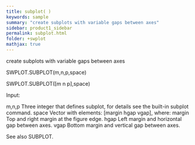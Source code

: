 ```yaml
---
title: subplot( )
keywords: sample
summary: "create subplots with variable gaps between axes"
sidebar: product1_sidebar
permalink: subplot.html
folder: +swplot
mathjax: true
---
```

  create subplots with variable gaps between axes
 
  SWPLOT.SUBPLOT(m,n,p,space)
 
  SWPLOT.SUBPLOT([m n p],space)
 
  Input:
 
  m,n,p     Three integer that defines subplot, for details see the
            built-in subplot command.
  space     Vector with elements: [margin hgap vgap], where:
                margin  Top and right margin at the figure edge.
                hgap    Left margin and horizontal gap between axes.
                vgap    Bottom margin and vertical gap between axes.
 
  See also SUBPLOT.
 
